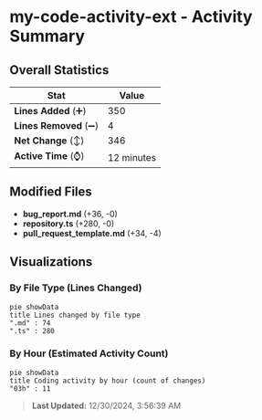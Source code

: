 # my-code-activity-ext - Activity Summary 

## Overall Statistics

| Stat                   | Value                                                             |
| ---------------------- | ----------------------------------------------------------------- |
| **Lines Added** (➕)   | 350                                          |
| **Lines Removed** (➖) | 4                                        |
| **Net Change** (↕)    | 346                |
| **Active Time** (⌚)   | 12 minutes |


## Modified Files
- **bug_report.md** (+36, -0)
- **repository.ts** (+280, -0)
- **pull_request_template.md** (+34, -4)

## Visualizations

### By File Type (Lines Changed)

```mermaid
pie showData
title Lines changed by file type
".md" : 74
".ts" : 280
```

### By Hour (Estimated Activity Count)

```mermaid
pie showData
title Coding activity by hour (count of changes)
"03h" : 11
```


> **Last Updated:** 12/30/2024, 3:56:39 AM